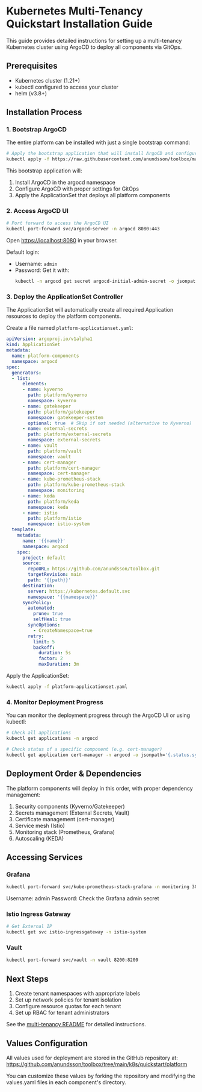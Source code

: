 # Kubernetes Multi-Tenancy Quickstart Installation Guide

This guide provides detailed instructions for setting up a multi-tenancy Kubernetes cluster using ArgoCD to deploy all components via GitOps.

## Prerequisites

- Kubernetes cluster (1.21+)
- kubectl configured to access your cluster
- helm (v3.8+)

## Installation Process

### 1. Bootstrap ArgoCD

The entire platform can be installed with just a single bootstrap command:

```bash
# Apply the bootstrap application that will install ArgoCD and configure everything else
kubectl apply -f https://raw.githubusercontent.com/anundsson/toolbox/main/k8s/quickstart/bootstrap.yaml
```

This bootstrap application will:
1. Install ArgoCD in the argocd namespace
2. Configure ArgoCD with proper settings for GitOps
3. Apply the ApplicationSet that deploys all platform components

### 2. Access ArgoCD UI

```bash
# Port forward to access the ArgoCD UI
kubectl port-forward svc/argocd-server -n argocd 8080:443
```

Open [https://localhost:8080](https://localhost:8080) in your browser.

Default login:
- Username: `admin`
- Password: Get it with:
  ```bash
  kubectl -n argocd get secret argocd-initial-admin-secret -o jsonpath="{.data.password}" | base64 -d
  ```

### 3. Deploy the ApplicationSet Controller

The ApplicationSet will automatically create all required Application resources to deploy the platform components.

Create a file named `platform-applicationset.yaml`:

```yaml
apiVersion: argoproj.io/v1alpha1
kind: ApplicationSet
metadata:
  name: platform-components
  namespace: argocd
spec:
  generators:
  - list:
      elements:
      - name: kyverno
        path: platform/kyverno
        namespace: kyverno
      - name: gatekeeper
        path: platform/gatekeeper
        namespace: gatekeeper-system
        optional: true  # Skip if not needed (alternative to Kyverno)
      - name: external-secrets
        path: platform/external-secrets
        namespace: external-secrets
      - name: vault
        path: platform/vault
        namespace: vault
      - name: cert-manager
        path: platform/cert-manager
        namespace: cert-manager
      - name: kube-prometheus-stack
        path: platform/kube-prometheus-stack
        namespace: monitoring
      - name: keda
        path: platform/keda
        namespace: keda
      - name: istio
        path: platform/istio
        namespace: istio-system
  template:
    metadata:
      name: '{{name}}'
      namespace: argocd
    spec:
      project: default
      source:
        repoURL: https://github.com/anundsson/toolbox.git
        targetRevision: main
        path: '{{path}}'
      destination:
        server: https://kubernetes.default.svc
        namespace: '{{namespace}}'
      syncPolicy:
        automated:
          prune: true
          selfHeal: true
        syncOptions:
          - CreateNamespace=true
        retry:
          limit: 5
          backoff:
            duration: 5s
            factor: 2
            maxDuration: 3m
```

Apply the ApplicationSet:

```bash
kubectl apply -f platform-applicationset.yaml
```

### 4. Monitor Deployment Progress

You can monitor the deployment progress through the ArgoCD UI or using kubectl:

```bash
# Check all applications
kubectl get applications -n argocd

# Check status of a specific component (e.g. cert-manager)
kubectl get application cert-manager -n argocd -o jsonpath='{.status.sync.status}'
```

## Deployment Order & Dependencies

The platform components will deploy in this order, with proper dependency management:

1. Security components (Kyverno/Gatekeeper)
2. Secrets management (External Secrets, Vault)
3. Certificate management (cert-manager)
4. Service mesh (Istio)
5. Monitoring stack (Prometheus, Grafana)
6. Autoscaling (KEDA)

## Accessing Services

### Grafana
```bash
kubectl port-forward svc/kube-prometheus-stack-grafana -n monitoring 3000:80
```
Username: admin
Password: Check the Grafana admin secret

### Istio Ingress Gateway
```bash
# Get External IP
kubectl get svc istio-ingressgateway -n istio-system
```

### Vault
```bash
kubectl port-forward svc/vault -n vault 8200:8200
```

## Next Steps

1. Create tenant namespaces with appropriate labels
2. Set up network policies for tenant isolation
3. Configure resource quotas for each tenant
4. Set up RBAC for tenant administrators

See the [multi-tenancy README](/Users/andre/repos/work/anundio/toolbox/k8s/quickstart/multi-tenancy/README.md) for detailed instructions.

## Values Configuration

All values used for deployment are stored in the GitHub repository at:
https://github.com/anundsson/toolbox/tree/main/k8s/quickstart/platform

You can customize these values by forking the repository and modifying the values.yaml files in each component's directory.
